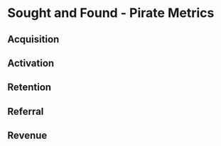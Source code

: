 # Sought and Found - Pirate Metrics

## Acquisition

## Activation

## Retention

## Referral

## Revenue 